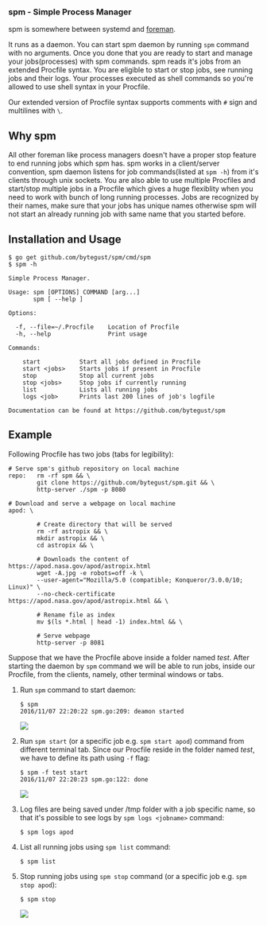 ### spm - Simple Process Manager
spm is somewhere between systemd and [foreman](https://github.com/ddollar/foreman).

It runs as a daemon. You can start spm daemon by running `spm` command with no arguments. Once you done that you are ready to start and manage your jobs(processes) with spm commands. spm reads it's jobs from an extended Procfile syntax. You are eligible to start or stop jobs, see running jobs and their logs. Your processes executed as shell commands so you're allowed to use shell syntax in your Procfile. 

Our extended version of Procfile syntax supports comments with `#` sign and multilines with `\`.

## Why spm
All other foreman like process managers doesn't have a proper stop feature to end running jobs which spm has. spm works in a client/server convention, spm daemon listens for job commands(listed at `spm -h`) from it's clients through unix sockets. You are also able to use multiple Procfiles and start/stop multiple jobs in a Procfile which gives a huge flexiblity when you need to work with bunch of long running processes. Jobs are recognized by their names, make sure that your jobs has unique names otherwise spm will not start an already running job with same name that you started before.

## Installation and Usage
```
$ go get github.com/bytegust/spm/cmd/spm
$ spm -h

Simple Process Manager.

Usage: spm [OPTIONS] COMMAND [arg...]
       spm [ --help ]

Options:

  -f, --file=~/.Procfile    Location of Procfile
  -h, --help                Print usage

Commands:

    start           Start all jobs defined in Procfile
    start <jobs>    Starts jobs if present in Procfile
    stop            Stop all current jobs
    stop <jobs>     Stop jobs if currently running
    list            Lists all running jobs
    logs <job>      Prints last 200 lines of job's logfile 

Documentation can be found at https://github.com/bytegust/spm
```

## Example

Following Procfile has two jobs (tabs for legibility): 

```
# Serve spm's github repository on local machine
repo:   rm -rf spm && \
        git clone https://github.com/bytegust/spm.git && \
        http-server ./spm -p 8080

# Download and serve a webpage on local machine
apod: \

        # Create directory that will be served
        rm -rf astropix && \
        mkdir astropix && \
        cd astropix && \

        # Downloads the content of https://apod.nasa.gov/apod/astropix.html
        wget -A.jpg -e robots=off -k \ 
        --user-agent="Mozilla/5.0 (compatible; Konqueror/3.0.0/10; Linux)" \
        --no-check-certificate https://apod.nasa.gov/apod/astropix.html && \

        # Rename file as index
        mv $(ls *.html | head -1) index.html && \

        # Serve webpage
        http-server -p 8081
```

Suppose that we have the Procfile above inside a folder named _test_. After starting the daemon by `spm` command we will be able to run jobs, inside our Procfile, from the clients, namely, other terminal windows or tabs.

1. Run `spm` command to start daemon:

    ```
    $ spm
    2016/11/07 22:20:22 spm.go:209: deamon started
    ```

    ![](https://cloud.githubusercontent.com/assets/7649229/20076221/4d9cb57e-a540-11e6-911b-d5b33722b131.png)

1. Run `spm start` (or a specific job e.g. `spm start apod`) command from different terminal tab. Since our Procfile reside in the folder named _test_, we have to define its path using `-f` flag:

    ```
    $ spm -f test start
    2016/11/07 22:20:23 spm.go:122: done
    ```

    ![](https://cloud.githubusercontent.com/assets/7649229/20076317/a00a0370-a540-11e6-9bc8-21640f097168.png)

1. Log files are being saved under /tmp folder with a job specific name, so that it's possible to see logs by `spm logs <jobname>` command:

    ```
    $ spm logs apod
    ```

1. List all running jobs using `spm list` command:

    ```
    $ spm list
    ```
    
1. Stop running jobs using `spm stop` command (or a specific job e.g. `spm stop apod`):

    ```
    $ spm stop
    ```

    ![](https://cloud.githubusercontent.com/assets/7649229/20076337/b64b1b42-a540-11e6-9a39-80a3235d696c.png)
